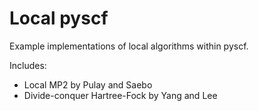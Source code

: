Local pyscf
===========

Example implementations of local algorithms within pyscf.

Includes:

  - Local MP2 by Pulay and Saebo
  - Divide-conquer Hartree-Fock by Yang and Lee
